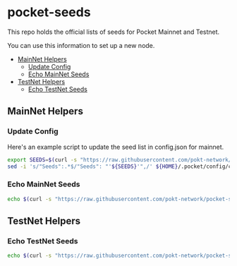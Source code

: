 # pocket-seeds <!-- omit in toc -->

This repo holds the official lists of seeds for Pocket Mainnet and Testnet.

You can use this information to set up a new node.

- [MainNet Helpers](#mainnet-helpers)
  - [Update Config](#update-config)
  - [Echo MainNet Seeds](#echo-mainnet-seeds)
- [TestNet Helpers](#testnet-helpers)
  - [Echo TestNet Seeds](#echo-testnet-seeds)

## MainNet Helpers

### Update Config

Here's an example script to update the seed list in config.json for mainnet.

```bash
export SEEDS=$(curl -s "https://raw.githubusercontent.com/pokt-network/pocket-seeds/main/mainnet.txt" | tr '\n' ',' | sed 's/,*$//')
sed -i 's/"Seeds":.*$/"Seeds": "'${SEEDS}'",/' ${HOME}/.pocket/config/config.json
```

### Echo MainNet Seeds

```bash
echo $(curl -s "https://raw.githubusercontent.com/pokt-network/pocket-seeds/main/mainnet.txt" | tr '\n' ',' | sed 's/,*$//')
```

## TestNet Helpers

### Echo TestNet Seeds

```bash
echo $(curl -s "https://raw.githubusercontent.com/pokt-network/pocket-seeds/main/testnet.txt" | tr '\n' ',' | sed 's/,*$//')
```

